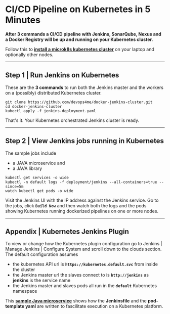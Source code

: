 
# CI/CD Pipeline on Kubernetes in 5 Minutes

**After 3 commands a CI/CD pipeline with Jenkins, SonarQube, Nexus and a Docker Registry will be up and running on your Kubernetes cluster.**

Follow this to **[install a microk8s kubernetes cluster](https://www.devopswiki.co.uk/kubernetes/microk8s-install)** on your laptop and optionally other nodes.


---


## Step 1 | Run Jenkins on Kubernetes

These are the **3 commands** to run both the Jenkins master and the workers on a (possibly) distributed Kubernetes cluster.

```
git clone https://github.com/devops4me/docker-jenkins-cluster.git
cd docker-jenkins-cluster
kubectl apply -f jenkins-deployment.yaml
```

That's it. Your Kubernetes orchestrated Jenkins cluster is ready.


---


## Step 2 | View Jenkins jobs running in Kubernetes

The sample jobs include
- a JAVA microservice and
- a JAVA library

```
kubectl get services -o wide
kubectl -n default logs -f deployment/jenkins --all-containers=true --since=5m
watch kubectl get pods -o wide
```

Visit the Jenkins UI with the IP address against the Jenkins service. Go to the jobs, click **`Build Now`** and then watch both the logs and the pods showing Kubernetes running dockerized pipelines on one or more nodes.


---


## Appendix | Kubernetes Jenkins Plugin

To view or change how the Kubernetes plugin configuration go to Jenkins | Manage Jenkins | Configure System and scroll down to the clouds section. The default configuration assumes

- the kubernetes API url is **`https://kubernetes.default.svc`** from inside the cluster
- the Jenkins master url the slaves connect to is **`http://jenkins`** as **jenkins** is the service name
- the Jenkins master and slaves pods all run in the **`default`** Kubernetes namespace

This **[sample Java microservice](https://github.com/apolloakora/bank-account)** shows how the **Jenkinsfile** and the **pod-template yaml** are written to fascilitate execution on a Kubernetes platform.
